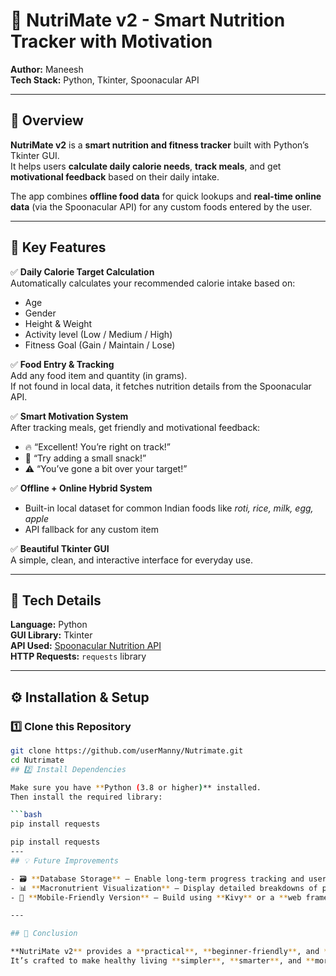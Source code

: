 # 🥗 NutriMate v2 - Smart Nutrition Tracker with Motivation

**Author:** Maneesh  
**Tech Stack:** Python, Tkinter, Spoonacular API  

---

## 📘 Overview

**NutriMate v2** is a **smart nutrition and fitness tracker** built with Python’s Tkinter GUI.  
It helps users **calculate daily calorie needs**, **track meals**, and get **motivational feedback** based on their daily intake.

The app combines **offline food data** for quick lookups and **real-time online data** (via the Spoonacular API) for any custom foods entered by the user.

---

## 🌟 Key Features

✅ **Daily Calorie Target Calculation**  
Automatically calculates your recommended calorie intake based on:
- Age  
- Gender  
- Height & Weight  
- Activity level (Low / Medium / High)  
- Fitness Goal (Gain / Maintain / Lose)

✅ **Food Entry & Tracking**  
Add any food item and quantity (in grams).  
If not found in local data, it fetches nutrition details from the Spoonacular API.

✅ **Smart Motivation System**  
After tracking meals, get friendly and motivational feedback:
- 🔥 “Excellent! You’re right on track!”  
- 💪 “Try adding a small snack!”  
- ⚠ “You’ve gone a bit over your target!”

✅ **Offline + Online Hybrid System**  
- Built-in local dataset for common Indian foods like *roti, rice, milk, egg, apple*  
- API fallback for any custom item

✅ **Beautiful Tkinter GUI**  
A simple, clean, and interactive interface for everyday use.

---

## 🧠 Tech Details

**Language:** Python  
**GUI Library:** Tkinter  
**API Used:** [Spoonacular Nutrition API](https://spoonacular.com/food-api)  
**HTTP Requests:** `requests` library

---

## ⚙️ Installation & Setup

### 1️⃣ Clone this Repository
```bash
git clone https://github.com/userManny/Nutrimate.git
cd Nutrimate
## 2️⃣ Install Dependencies

Make sure you have **Python (3.8 or higher)** installed.  
Then install the required library:

```bash
pip install requests

pip install requests
---
## 💡 Future Improvements

- 🗃️ **Database Storage** — Enable long-term progress tracking and user data persistence  
- 📊 **Macronutrient Visualization** — Display detailed breakdowns of proteins, carbs, and fats  
- 📱 **Mobile-Friendly Version** — Build using **Kivy** or a **web framework** for accessibility across devices  

---

## 🏁 Conclusion

**NutriMate v2** provides a **practical**, **beginner-friendly**, and **motivational** solution for daily nutrition tracking.  
It’s crafted to make healthy living **simpler**, **smarter**, and **more enjoyable!** 🌿






